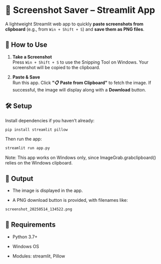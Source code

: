 # 📸 Screenshot Saver – Streamlit App

A lightweight Streamlit web app to quickly **paste screenshots from clipboard** (e.g., from `Win + Shift + S`) and **save them as PNG files**.

## 🚀 How to Use

1. **Take a Screenshot**  
   Press `Win + Shift + S` to use the Snipping Tool on Windows. Your screenshot will be copied to the clipboard.

2. **Paste & Save**  
   Run this app. Click **"📋 Paste from Clipboard"** to fetch the image. If successful, the image will display along with a **Download** button.

## 🛠️ Setup

Install dependencies if you haven’t already:

```bash
pip install streamlit pillow
```

Then run the app:

```bash
streamlit run app.py
```

Note: This app works on Windows only, since ImageGrab.grabclipboard() relies on the Windows clipboard.

## 📁 Output
- The image is displayed in the app.

- A PNG download button is provided, with filenames like:
```bash
screenshot_20250514_134522.png
```

## 📌 Requirements
- Python 3.7+

- Windows OS

- Modules: streamlit, Pillow